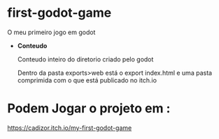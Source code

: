 # first-godot-game
O meu primeiro jogo em godot
* **Conteudo**

  Conteudo inteiro do diretorio criado pelo godot

  Dentro da pasta exports>web está o export index.html e uma pasta comprimida com o que está publicado no itch.io
# Podem Jogar o projeto em :
https://cadizor.itch.io/my-first-godot-game
